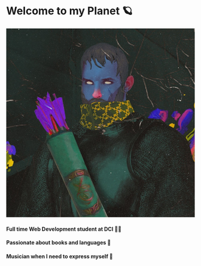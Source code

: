 # Welcome to my Planet 🪐

![Avatar](./image/avatar.jpg)

#### Full time Web Development student at DCI 👨‍🎓
#### Passionate about books and languages 📖
#### Musician when I need to express myself 🎸
